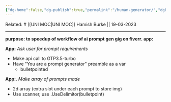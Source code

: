```yaml
---
{"dg-home":false,"dg-publish":true,"permalink":"/human-generator/","dgPassFrontmatter":true}
---
```


Related: #
[[UNI MOC\|UNI MOC]]
Hamish Burke || 19-03-2023
***


**purpose: to speedup of workflow of ai prompt gen gig on fiverr. app:**


**App:** *Ask user for prompt requirements*
- Make api call to GTP3.5-turbo
- Have "You are a prompt generator" preamble as a var
	- bulletpointed

**App:**. *Make array of prompts made*
- 2d array (extra slot under each prompt to store img)
- Use scanner, use .UseDelimitor(bulletpoint)

